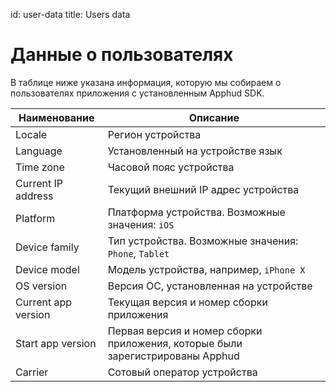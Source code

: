 id: user-data
title: Users data

# Данные о пользователях

В таблице ниже указана информация, которую мы собираем о пользователях приложения с установленным Apphud SDK.

| Наименование        | Описание                                                     |
| ------------------- | ------------------------------------------------------------ |
| Locale              | Регион устройства                                            |
| Language            | Установленный на устройстве язык                             |
| Time zone           | Часовой пояс устройства                                      |
| Current IP address  | Текущий внешний IP адрес устройства                          |
| Platform            | Платформа устройства. Возможные значения: `iOS`              |
| Device family       | Тип устройства. Возможные значения: `Phone`, `Tablet`        |
| Device model        | Модель устройства, например, `iPhone X`                      |
| OS version          | Версия ОС, установленная на устройстве                       |
| Current app version | Текущая версия и номер сборки приложения                     |
| Start app version   | Первая версия и номер сборки приложения, которые были зарегистрированы Apphud |
| Carrier             | Сотовый оператор устройства                                  |

